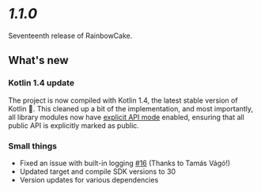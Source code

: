 # *1.1.0*

Seventeenth release of RainbowCake.

## What's new

### Kotlin 1.4 update

The project is now compiled with Kotlin 1.4, the latest stable version of Kotlin 🎉. This cleaned up a bit of the implementation, and most importantly, all library modules now have [explicit API mode](https://kotlinlang.org/docs/reference/whatsnew14.html#explicit-api-mode-for-library-authors) enabled, ensuring that all public API is explicitly marked as public.

### Small things

- Fixed an issue with built-in logging [#16](https://github.com/rainbowcake/rainbowcake/pull/16) (Thanks to Tamás Vágó!)
- Updated target and compile SDK versions to 30
- Version updates for various dependencies
